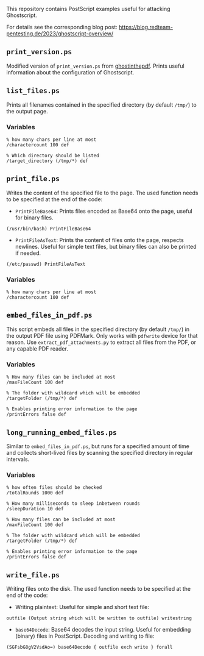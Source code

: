 This repository contains PostScript examples useful for attacking Ghostscript.

For details see the corresponding blog post:
https://blog.redteam-pentesting.de/2023/ghostscript-overview/

## `print_version.ps`

Modified version of `print_version.ps` from [ghostinthepdf](https://github.com/neex/ghostinthepdf). Prints useful information about the configuration of Ghostscript.

## `list_files.ps`

Prints all filenames contained in the specified directory (by default `/tmp/`) to the output page.

### Variables

```
% how many chars per line at most
/charactercount 100 def

% Which directory should be listed
/target_directory (/tmp/*) def
```

## `print_file.ps`

Writes the content of the specified file to the page. The used function needs to be specified at the end of the code:

- `PrintFileBase64`: Prints files encoded as Base64 onto the page, useful for binary files.

```
(/usr/bin/bash) PrintFileBase64
```

- `PrintFileAsText`: Prints the content of files onto the page, respects newlines. Useful for simple text files, but binary files can also be printed if needed.

```
(/etc/passwd) PrintFileAsText
```

### Variables

```
% how many chars per line at most
/charactercount 100 def
```

## `embed_files_in_pdf.ps`

This script embeds all files in the specified directory (by default `/tmp/`) in the output PDF file using PDFMark.
Only works with `pdfwrite` device for that reason.
Use `extract_pdf_attachments.py` to extract all files from the PDF, or any capable PDF reader.

### Variables

```
% How many files can be included at most
/maxFileCount 100 def

% The folder with wildcard which will be embedded
/targetFolder (/tmp/*) def

% Enables printing error information to the page
/printErrors false def
```

## `long_running_embed_files.ps`

Similar to `embed_files_in_pdf.ps`, but runs for a specified amount of time and collects short-lived files by scanning the specified directory in regular intervals.

### Variables

```
% how often files should be checked
/totalRounds 1000 def

% How many milliseconds to sleep inbetween rounds
/sleepDuration 10 def

% How many files can be included at most
/maxFileCount 100 def

% The folder with wildcard which will be embedded
/targetFolder (/tmp/*) def

% Enables printing error information to the page
/printErrors false def
```

## `write_file.ps`

Writing files onto the disk. The used function needs to be specified at the end of the code:

- Writing plaintext: Useful for simple and short text file:

```
outfile (Output string which will be written to outfile) writestring
```

- `base64Decode`: Base64 decodes the input string. Useful for embedding (binary) files in PostScript. Decoding and writing to file:

```
(SGFsbG8gV2VsdAo=) base64Decode { outfile exch write } forall
```
